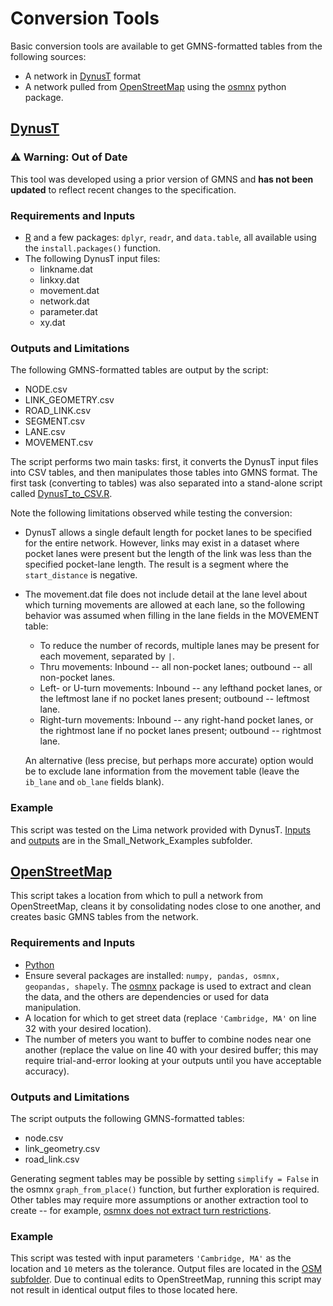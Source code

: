 # Conversion Tools
Basic conversion tools are available to get GMNS-formatted tables from the following sources:
- A network in [DynusT](https://www.dynust.com) format
- A network pulled from [OpenStreetMap](https://www.openstreetmap.org) using the [osmnx](https://github.com/gboeing/osmnx) python package. 

## [DynusT](DynusT/DynusT_to_GMNS.R)    
### :warning: Warning: Out of Date
This tool was developed using a prior version of GMNS and **has not been updated** to reflect recent changes to the specification.
### Requirements and Inputs  
- [R](https://www.r-project.org) and a few packages: `dplyr`, `readr`, and `data.table`, all available using the `install.packages()` function.
- The following DynusT input files:
	- linkname.dat
	- linkxy.dat
	- movement.dat
	- network.dat
	- parameter.dat
	- xy.dat
	
### Outputs and Limitations  
The following GMNS-formatted tables are output by the script:
- NODE.csv
- LINK_GEOMETRY.csv
- ROAD_LINK.csv
- SEGMENT.csv
- LANE.csv
- MOVEMENT.csv
 
 The script performs two main tasks: first, it converts the DynusT input files into CSV tables, and then manipulates those tables into GMNS format. The first task (converting to tables) was also separated into a stand-alone script called [DynusT_to_CSV.R](DynusT/DynusT_to_CSV.R).
 
 Note the following limitations observed while testing the conversion:
 - DynusT allows a single default length for pocket lanes to be specified for the entire network. However, links may exist in a dataset where pocket lanes were present but the length of the link was less than the specified pocket-lane length. The result is a segment where the `start_distance` is negative.
 - The movement.dat file does not include detail at the lane level about which turning movements are allowed at each lane, so the following behavior was assumed when filling in the lane fields in the MOVEMENT table:
	- To reduce the number of records, multiple lanes may be present for each movement, separated by `|`. 
	- Thru movements: Inbound -- all non-pocket lanes; outbound -- all non-pocket lanes.
	- Left- or U-turn movements: Inbound -- any lefthand pocket lanes, or the leftmost lane if no pocket lanes present; outbound -- leftmost lane.
	- Right-turn movements: Inbound -- any right-hand pocket lanes, or the rightmost lane if no pocket lanes present; outbound -- rightmost lane. 

    An alternative (less precise, but perhaps more accurate) option would be to exclude lane information from the movement table (leave the `ib_lane` and `ob_lane` fields blank).
 
### Example  
This script was tested on the Lima network provided with DynusT. [Inputs](../Small_Network_Examples/Lima/DynusT) and [outputs](../Small_Network_Examples/Lima/GMNS) are in the Small_Network_Examples subfolder.


## [OpenStreetMap](OSM/osm_to_gmns.py)  

This script takes a location from which to pull a network from OpenStreetMap, cleans it by consolidating nodes close to one another, and creates basic GMNS tables from the network. 

### Requirements and Inputs  
- [Python](https://www.python.org/downloads/)
- Ensure several packages are installed: `numpy, pandas, osmnx, geopandas, shapely`. The [osmnx](https://github.com/gboeing/osmnx) package is used to extract and clean the data, and the others are dependencies or used for data manipulation.
- A location for which to get street data (replace `'Cambridge, MA'` on line 32 with your desired location).
- The number of meters you want to buffer to combine nodes near one another (replace the value on line 40 with your desired buffer; this may require trial-and-error looking at your outputs until you have acceptable accuracy).

### Outputs and Limitations  
The script outputs the following GMNS-formatted tables: 
- node.csv
- link_geometry.csv
- road_link.csv

Generating segment tables may be possible by setting `simplify = False` in the osmnx `graph_from_place()` function, but further exploration is required. Other tables may require more assumptions or another extraction tool to create -- for example, [osmnx does not extract turn restrictions](https://github.com/gboeing/osmnx/issues/22).

### Example  
This script was tested with input parameters `'Cambridge, MA'` as the location and `10` meters as the tolerance. Output files are located in the [OSM subfolder](OSM). Due to continual edits to OpenStreetMap, running this script may not result in identical output files to those located here.
